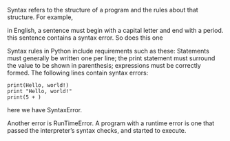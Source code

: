 Syntax refers to the structure of a program and the rules about that structure. For example, 

in English, a sentence must begin with a capital letter and end with a period. this sentence contains a syntax error. So does this one

Syntax rules in Python include requirements such as these:
Statements must generally be written one per line; 
the print statement must surround the value to be shown in parenthesis; 
expressions must be correctly formed.
The following lines contain syntax errors:

```
print(Hello, world!)
print "Hello, world!"
print(5 + )
```
here we have SyntaxError.

Another error is RunTimeError. A program with a runtime error is one that passed the interpreter’s syntax checks, and started to execute.
